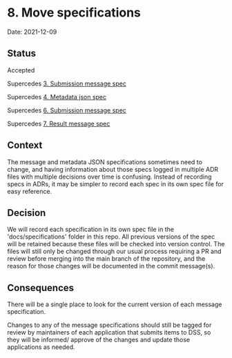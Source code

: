 # 8. Move specifications

Date: 2021-12-09

## Status

Accepted

Supercedes [3. Submission message spec](0003-submission-message-spec.md)

Supercedes [4. Metadata json spec](0004-metadata-json-spec.md)

Supercedes [6. Submission message spec](0006-submission-message-spec.md)

Supercedes [7. Result message spec](0007-result-message-spec.md)

## Context

The message and metadata JSON specifications sometimes need to change, and having
information about those specs logged in multiple ADR files with multiple decisions over
time is confusing. Instead of recording specs in ADRs, it may be simpler to record each
spec in its own spec file for easy reference.

## Decision

We will record each specification in its own spec file in the 'docs/specifications'
folder in this repo. All previous versions of the spec will be retained
because these files will be checked into version control. The files will still only be
changed through our usual process requiring a PR and review before merging into the
main branch of the repository, and the reason for those changes will be documented in the commit message(s).

## Consequences

There will be a single place to look for the current version of each message
specification.

Changes to any of the message specifications should still be tagged for review by
maintainers of each application that submits items to DSS, so they will be informed/
approve of the changes and update those applications as needed.
